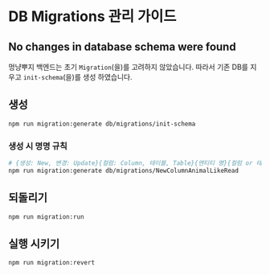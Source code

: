 # DB Migrations 관리 가이드

## No changes in database schema were found

멍냥뿌지 백엔드는 초기 `Migration`(을)를 고려하지 않았습니다. 따라서 기존 DB를 지우고 `init-schema`(을)를 생성 하였습니다.

## 생성

```bash
npm run migration:generate db/migrations/init-schema
```

### 생성 시 명명 규칙

```bash
# {생성: New, 변경: Update}{컬럼: Column, 테이블, Table}{엔티티 명}{컬럼 or 테이블}
npm run migration:generate db/migrations/NewColumnAnimalLikeRead
```

## 되돌리기

```bash
npm run migration:run
```

## 실행 시키기

```bash
npm run migration:revert
```
